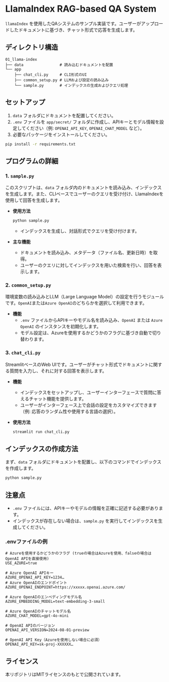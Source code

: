 
# LlamaIndex RAG-based QA System

`llamaIndex` を使用したQAシステムのサンプル実装です。ユーザーがアップロードしたドキュメントに基づき、チャット形式で応答を生成します。

## ディレクトリ構造

```
01_llama-index
├── data                # 読み込むドキュメントを配置
└── app
    ├── chat_cli.py     # CLI形式のUI
    ├── common_setup.py # LLMおよび設定の読み込み
    └── sample.py       # インデックスの生成およびクエリ処理
```

## セットアップ

1. `data` フォルダにドキュメントを配置してください。
2. `.env` ファイルを `app/secret/` フォルダに作成し、APIキーとモデル情報を設定してください（例: `OPENAI_API_KEY`, `OPENAI_CHAT_MODEL` など）。
3. 必要なパッケージをインストールしてください。

```bash
pip install -r requirements.txt
```

## プログラムの詳細

### 1. `sample.py`
このスクリプトは、`data` フォルダ内のドキュメントを読み込み、インデックスを生成します。また、CLIベースでユーザーのクエリを受け付け、LlamaIndexを使用して回答を生成します。

- **使用方法**
  ```bash
  python sample.py
  ```
  - インデックスを生成し、対話形式でクエリを受け付けます。

- **主な機能**
  - ドキュメントを読み込み、メタデータ（ファイル名、更新日時）を取得。
  - ユーザーのクエリに対してインデックスを用いた検索を行い、回答を表示します。

### 2. `common_setup.py`
環境変数の読み込みとLLM（Large Language Model）の設定を行うモジュールです。`OpenAI`または`Azure OpenAI`のどちらかを選択して利用できます。

- **機能**
  - `.env` ファイルからAPIキーやモデル名を読み込み、`OpenAI` または `Azure OpenAI` のインスタンスを初期化します。
  - モデル設定は、Azureを使用するかどうかのフラグに基づき自動で切り替わります。

### 3. `chat_cli.py`
StreamlitベースのWeb UIです。ユーザーがチャット形式でドキュメントに関する質問を入力し、それに対する回答を表示します。

- **機能**
  - インデックスをセットアップし、ユーザーインターフェースで質問に答えるチャット機能を提供します。
  - ユーザーがインターフェース上で会話の設定をカスタマイズできます（例: 応答のランダム性や使用する言語の選択）。

- **使用方法**
  ```bash
  streamlit run chat_cli.py
  ```

## インデックスの作成方法

まず、`data` フォルダにドキュメントを配置し、以下のコマンドでインデックスを作成します。

```bash
python sample.py
```

## 注意点
- `.env` ファイルには、APIキーやモデルの情報を正確に記述する必要があります。
- インデックスが存在しない場合は、`sample.py` を実行してインデックスを生成してください。

### .envファイルの例

```
# Azureを使用するかどうかのフラグ (trueの場合はAzureを使用、falseの場合はOpenAI APIを直接使用)
USE_AZURE=true

# Azure OpenAI APIキー
AZURE_OPENAI_API_KEY=1234…
# Azure OpenAIのエンドポイント
AZURE_OPENAI_ENDPOINT=https://xxxxx.openai.azure.com/

# Azure OpenAIのエンベディングモデル名
AZURE_EMBEDDING_MODEL=text-embedding-3-small

# Azure OpenAIのチャットモデル名
AZURE_CHAT_MODEL=gpt-4o-mini

# OpenAI APIのバージョン
OPENAI_API_VERSION=2024-08-01-preview

# OpenAI API Key（Azureを使用しない場合に必須）
OPENAI_API_KEY=sk-proj-XXXXXX…
```

## ライセンス
本リポジトリはMITライセンスのもとで公開されています。
